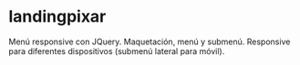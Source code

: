# landingpixar
Menú responsive con JQuery.
Maquetación, menú y submenú.
Responsive para diferentes dispositivos (submenú lateral para móvil).
